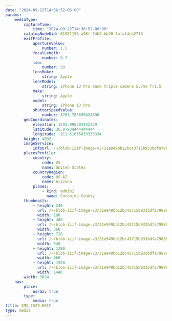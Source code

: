 ```yaml
---
date: "2024-09-22T14:36:52-06:00"
params:
    mediaType:
        captureTime:
            time: "2024-09-22T14:36:52-06:00"
        catalogNodeUid: 01981195-a98f-74b9-bb20-8afaf4cb2716
        exifProfile:
            apertureValue:
                number: 1.5
            focalLength:
                number: 5.7
            iso:
                number: 50
            lensMake:
                string: Apple
            lensModel:
                string: iPhone 13 Pro back triple camera 5.7mm f/1.5
            make:
                string: Apple
            model:
                string: iPhone 13 Pro
            shutterSpeedValue:
                number: 3703.703699424896
        geoCoordinates:
            elevation: 1293.996303142329
            latitude: 36.87934444444444
            longitude: -111.51065833333334
        height: 4032
        imageService:
            infoUrl: /~/blob-iiif-image-v3/31e949bb12bc43715b933bdfa798886cf46ab34a87a444e9a2d6eaca0ea88efc/info.json
        placesProfile:
            country:
                code: US
                name: United States
            countryRegion:
                code: US-AZ
                name: Arizona
            places:
                - kind: admin2
                  name: Coconino County
        thumbnails:
            - height: 240
              url: /~/blob-iiif-image-v3/31e949bb12bc43715b933bdfa798886cf46ab34a87a444e9a2d6eaca0ea88efc/full/180%2C240/0/default.jpg
              width: 180
            - height: 480
              url: /~/blob-iiif-image-v3/31e949bb12bc43715b933bdfa798886cf46ab34a87a444e9a2d6eaca0ea88efc/full/360%2C480/0/default.jpg
              width: 360
            - height: 720
              url: /~/blob-iiif-image-v3/31e949bb12bc43715b933bdfa798886cf46ab34a87a444e9a2d6eaca0ea88efc/full/540%2C720/0/default.jpg
              width: 540
            - height: 1280
              url: /~/blob-iiif-image-v3/31e949bb12bc43715b933bdfa798886cf46ab34a87a444e9a2d6eaca0ea88efc/full/960%2C1280/0/default.jpg
              width: 960
            - height: 1920
              url: /~/blob-iiif-image-v3/31e949bb12bc43715b933bdfa798886cf46ab34a87a444e9a2d6eaca0ea88efc/full/1440%2C1920/0/default.jpg
              width: 1440
        width: 3024
    nav:
        place:
            us/az: true
        type:
            media: true
title: IMG_1529.HEIC
type: media
---
```

